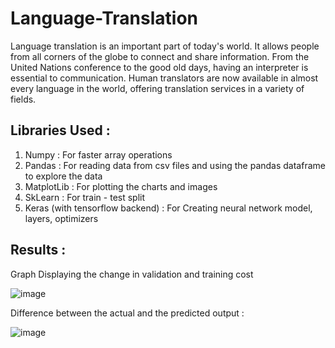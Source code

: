# Language-Translation


Language translation is an important part of today's world. It allows people from all corners of the globe
to connect and share information. From the United Nations conference to the good old days, having an
interpreter is essential to communication. Human translators are now available in almost every language
in the world, offering translation services in a variety of fields.


## Libraries Used :  
1. Numpy : For faster array operations
2. Pandas : For reading data from csv files and using the pandas dataframe to explore the data
3. MatplotLib : For plotting the charts and images
4. SkLearn : For train - test split
5. Keras (with tensorflow backend) : For Creating neural network model, layers, optimizers

## Results : 
Graph Displaying the change in validation and training cost

![image](https://user-images.githubusercontent.com/110038824/182673160-80b96e39-33e7-46a6-8839-b7d534f281d7.png)

Difference between the actual and the predicted output : 

![image](https://user-images.githubusercontent.com/110038824/182675357-5fb8d208-ee98-4ed8-ab8a-f97513afbdbd.png)



